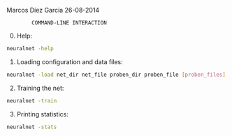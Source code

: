 Marcos Díez García
26-08-2014

			COMMAND-LINE INTERACTION

0. Help:

```bash
neuralnet -help
```

1. Loading configuration and data files:

```bash
neuralnet -load net_dir net_file proben_dir proben_file [proben_files]
```
2. Training the net:

```bash
neuralnet -train
```
3. Printing statistics:

```bash
neuralnet -stats
```

